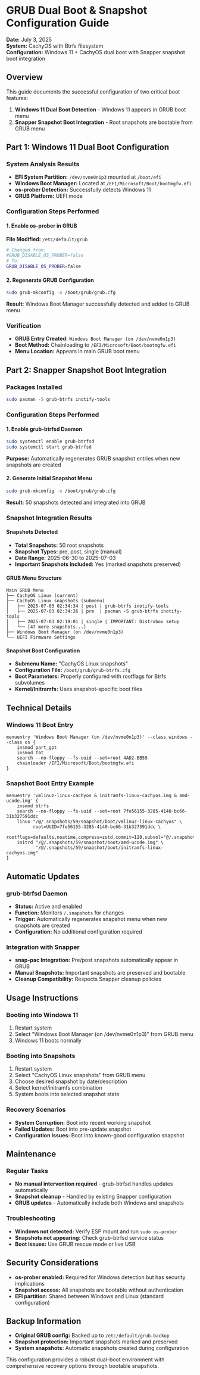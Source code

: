 # GRUB Dual Boot & Snapshot Configuration Guide
**Date:** July 3, 2025  
**System:** CachyOS with Btrfs filesystem  
**Configuration:** Windows 11 + CachyOS dual boot with Snapper snapshot boot integration  

## Overview

This guide documents the successful configuration of two critical boot features:
1. **Windows 11 Dual Boot Detection** - Windows 11 appears in GRUB boot menu
2. **Snapper Snapshot Boot Integration** - Root snapshots are bootable from GRUB menu

## Part 1: Windows 11 Dual Boot Configuration

### System Analysis Results
- **EFI System Partition:** `/dev/nvme0n1p3` mounted at `/boot/efi`
- **Windows Boot Manager:** Located at `/EFI/Microsoft/Boot/bootmgfw.efi`
- **os-prober Detection:** Successfully detects Windows 11
- **GRUB Platform:** UEFI mode

### Configuration Steps Performed

#### 1. Enable os-prober in GRUB
**File Modified:** `/etc/default/grub`
```bash
# Changed from:
#GRUB_DISABLE_OS_PROBER=false
# To:
GRUB_DISABLE_OS_PROBER=false
```

#### 2. Regenerate GRUB Configuration
```bash
sudo grub-mkconfig -o /boot/grub/grub.cfg
```

**Result:** Windows Boot Manager successfully detected and added to GRUB menu

### Verification
- **GRUB Entry Created:** `Windows Boot Manager (on /dev/nvme0n1p3)`
- **Boot Method:** Chainloading to `/EFI/Microsoft/Boot/bootmgfw.efi`
- **Menu Location:** Appears in main GRUB boot menu

## Part 2: Snapper Snapshot Boot Integration

### Packages Installed
```bash
sudo pacman -S grub-btrfs inotify-tools
```

### Configuration Steps Performed

#### 1. Enable grub-btrfsd Daemon
```bash
sudo systemctl enable grub-btrfsd
sudo systemctl start grub-btrfsd
```

**Purpose:** Automatically regenerates GRUB snapshot entries when new snapshots are created

#### 2. Generate Initial Snapshot Menu
```bash
sudo grub-mkconfig -o /boot/grub/grub.cfg
```

**Result:** 50 snapshots detected and integrated into GRUB

### Snapshot Integration Results

#### Snapshots Detected
- **Total Snapshots:** 50 root snapshots
- **Snapshot Types:** pre, post, single (manual)
- **Date Range:** 2025-06-30 to 2025-07-03
- **Important Snapshots Included:** Yes (marked snapshots preserved)

#### GRUB Menu Structure
```
Main GRUB Menu
├── CachyOS Linux (current)
├── CachyOS Linux snapshots (submenu)
│   ├── 2025-07-03 02:34:34 | post | grub-btrfs inotify-tools
│   ├── 2025-07-03 02:34:26 | pre  | pacman -S grub-btrfs inotify-tools
│   ├── 2025-07-03 02:19:01 | single | IMPORTANT: Distrobox setup
│   └── [47 more snapshots...]
├── Windows Boot Manager (on /dev/nvme0n1p3)
└── UEFI Firmware Settings
```

#### Snapshot Boot Configuration
- **Submenu Name:** "CachyOS Linux snapshots"
- **Configuration File:** `/boot/grub/grub-btrfs.cfg`
- **Boot Parameters:** Properly configured with rootflags for Btrfs subvolumes
- **Kernel/Initramfs:** Uses snapshot-specific boot files

## Technical Details

### Windows 11 Boot Entry
```grub
menuentry 'Windows Boot Manager (on /dev/nvme0n1p3)' --class windows --class os {
    insmod part_gpt
    insmod fat
    search --no-floppy --fs-uuid --set=root 4AD2-BB59
    chainloader /EFI/Microsoft/Boot/bootmgfw.efi
}
```

### Snapshot Boot Entry Example
```grub
menuentry 'vmlinuz-linux-cachyos & initramfs-linux-cachyos.img & amd-ucode.img' {
    insmod btrfs
    search --no-floppy --fs-uuid --set=root 7fe56155-3285-4140-bc66-31b327591ddc
    linux "/@/.snapshots/59/snapshot/boot/vmlinuz-linux-cachyos" \
          root=UUID=7fe56155-3285-4140-bc66-31b327591ddc \
          rootflags=defaults,noatime,compress=zstd,commit=120,subvol="@/.snapshots/59/snapshot"
    initrd "/@/.snapshots/59/snapshot/boot/amd-ucode.img" \
           "/@/.snapshots/59/snapshot/boot/initramfs-linux-cachyos.img"
}
```

## Automatic Updates

### grub-btrfsd Daemon
- **Status:** Active and enabled
- **Function:** Monitors `/.snapshots` for changes
- **Trigger:** Automatically regenerates snapshot menu when new snapshots are created
- **Configuration:** No additional configuration required

### Integration with Snapper
- **snap-pac Integration:** Pre/post snapshots automatically appear in GRUB
- **Manual Snapshots:** Important snapshots are preserved and bootable
- **Cleanup Compatibility:** Respects Snapper cleanup policies

## Usage Instructions

### Booting into Windows 11
1. Restart system
2. Select "Windows Boot Manager (on /dev/nvme0n1p3)" from GRUB menu
3. Windows 11 boots normally

### Booting into Snapshots
1. Restart system
2. Select "CachyOS Linux snapshots" from GRUB menu
3. Choose desired snapshot by date/description
4. Select kernel/initramfs combination
5. System boots into selected snapshot state

### Recovery Scenarios
- **System Corruption:** Boot into recent working snapshot
- **Failed Updates:** Boot into pre-update snapshot
- **Configuration Issues:** Boot into known-good configuration snapshot

## Maintenance

### Regular Tasks
- **No manual intervention required** - grub-btrfsd handles updates automatically
- **Snapshot cleanup** - Handled by existing Snapper configuration
- **GRUB updates** - Automatically include both Windows and snapshots

### Troubleshooting
- **Windows not detected:** Verify ESP mount and run `sudo os-prober`
- **Snapshots not appearing:** Check grub-btrfsd service status
- **Boot issues:** Use GRUB rescue mode or live USB

## Security Considerations

- **os-prober enabled:** Required for Windows detection but has security implications
- **Snapshot access:** All snapshots are bootable without authentication
- **EFI partition:** Shared between Windows and Linux (standard configuration)

## Backup Information

- **Original GRUB config:** Backed up to `/etc/default/grub.backup`
- **Snapshot protection:** Important snapshots marked and preserved
- **System snapshots:** Automatic snapshots created during configuration

This configuration provides a robust dual-boot environment with comprehensive recovery options through bootable snapshots.
